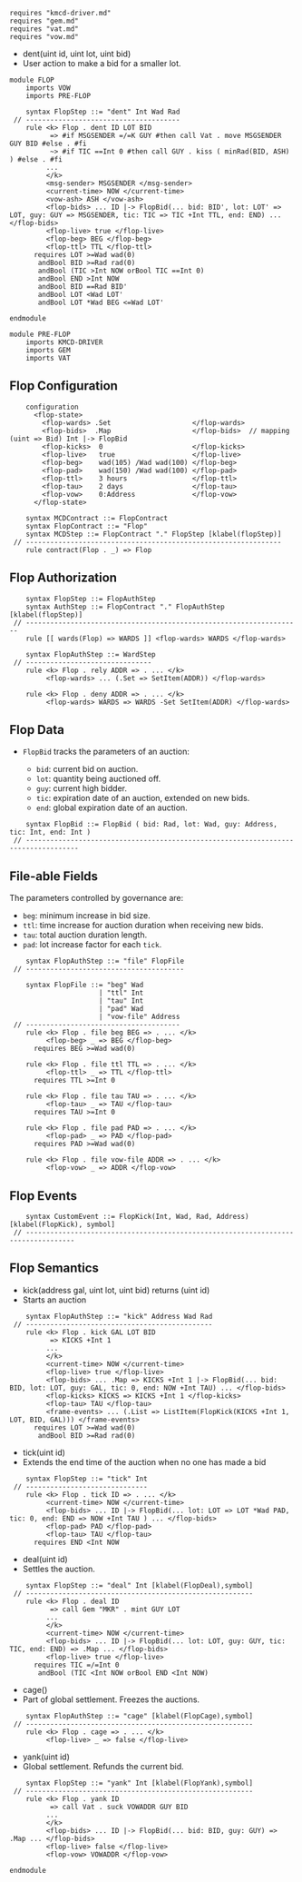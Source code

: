 ```k
requires "kmcd-driver.md"
requires "gem.md"
requires "vat.md"
requires "vow.md"
```

- dent(uint id, uint lot, uint bid)
- User action to make a bid for a smaller lot.

```k
module FLOP
    imports VOW
    imports PRE-FLOP

    syntax FlopStep ::= "dent" Int Wad Rad
 // --------------------------------------
    rule <k> Flop . dent ID LOT BID
          => #if MSGSENDER =/=K GUY #then call Vat . move MSGSENDER GUY BID #else . #fi
          ~> #if TIC ==Int 0 #then call GUY . kiss ( minRad(BID, ASH) ) #else . #fi
         ...
         </k>
         <msg-sender> MSGSENDER </msg-sender>
         <current-time> NOW </current-time>
         <vow-ash> ASH </vow-ash>
         <flop-bids> ... ID |-> FlopBid(... bid: BID', lot: LOT' => LOT, guy: GUY => MSGSENDER, tic: TIC => TIC +Int TTL, end: END) ... </flop-bids>
         <flop-live> true </flop-live>
         <flop-beg> BEG </flop-beg>
         <flop-ttl> TTL </flop-ttl>
      requires LOT >=Wad wad(0)
       andBool BID >=Rad rad(0)
       andBool (TIC >Int NOW orBool TIC ==Int 0)
       andBool END >Int NOW
       andBool BID ==Rad BID'
       andBool LOT <Wad LOT'
       andBool LOT *Wad BEG <=Wad LOT'
```

```k
endmodule
```

```k
module PRE-FLOP
    imports KMCD-DRIVER
    imports GEM
    imports VAT
```

Flop Configuration
------------------

```k
    configuration
      <flop-state>
        <flop-wards> .Set                    </flop-wards>
        <flop-bids>  .Map                    </flop-bids>  // mapping (uint => Bid) Int |-> FlopBid
        <flop-kicks>  0                      </flop-kicks>
        <flop-live>   true                   </flop-live>
        <flop-beg>    wad(105) /Wad wad(100) </flop-beg>
        <flop-pad>    wad(150) /Wad wad(100) </flop-pad>
        <flop-ttl>    3 hours                </flop-ttl>
        <flop-tau>    2 days                 </flop-tau>
        <flop-vow>    0:Address              </flop-vow>
      </flop-state>
```

```k
    syntax MCDContract ::= FlopContract
    syntax FlopContract ::= "Flop"
    syntax MCDStep ::= FlopContract "." FlopStep [klabel(flopStep)]
 // ---------------------------------------------------------------
    rule contract(Flop . _) => Flop
```

Flop Authorization
------------------

```k
    syntax FlopStep ::= FlopAuthStep
    syntax AuthStep ::= FlopContract "." FlopAuthStep [klabel(flopStep)]
 // --------------------------------------------------------------------
    rule [[ wards(Flop) => WARDS ]] <flop-wards> WARDS </flop-wards>

    syntax FlopAuthStep ::= WardStep
 // -------------------------------
    rule <k> Flop . rely ADDR => . ... </k>
         <flop-wards> ... (.Set => SetItem(ADDR)) </flop-wards>

    rule <k> Flop . deny ADDR => . ... </k>
         <flop-wards> WARDS => WARDS -Set SetItem(ADDR) </flop-wards>
```

Flop Data
---------

-   `FlopBid` tracks the parameters of an auction:

    -   `bid`: current bid on auction.
    -   `lot`: quantity being auctioned off.
    -   `guy`: current high bidder.
    -   `tic`: expiration date of an auction, extended on new bids.
    -   `end`: global expiration date of an auction.

```k
    syntax FlopBid ::= FlopBid ( bid: Rad, lot: Wad, guy: Address, tic: Int, end: Int )
 // -----------------------------------------------------------------------------------
```

File-able Fields
----------------

The parameters controlled by governance are:

-   `beg`: minimum increase in bid size.
-   `ttl`: time increase for auction duration when receiving new bids.
-   `tau`: total auction duration length.
-   `pad`: lot increase factor for each `tick`.

```k
    syntax FlopAuthStep ::= "file" FlopFile
 // ---------------------------------------

    syntax FlopFile ::= "beg" Wad
                      | "ttl" Int
                      | "tau" Int
                      | "pad" Wad
                      | "vow-file" Address
 // --------------------------------------
    rule <k> Flop . file beg BEG => . ... </k>
         <flop-beg> _ => BEG </flop-beg>
      requires BEG >=Wad wad(0)

    rule <k> Flop . file ttl TTL => . ... </k>
         <flop-ttl> _ => TTL </flop-ttl>
      requires TTL >=Int 0

    rule <k> Flop . file tau TAU => . ... </k>
         <flop-tau> _ => TAU </flop-tau>
      requires TAU >=Int 0

    rule <k> Flop . file pad PAD => . ... </k>
         <flop-pad> _ => PAD </flop-pad>
      requires PAD >=Wad wad(0)

    rule <k> Flop . file vow-file ADDR => . ... </k>
         <flop-vow> _ => ADDR </flop-vow>
```

Flop Events
-----------

```k
    syntax CustomEvent ::= FlopKick(Int, Wad, Rad, Address) [klabel(FlopKick), symbol]
 // ----------------------------------------------------------------------------------
```

Flop Semantics
--------------

- kick(address gal, uint lot, uint bid) returns (uint id)
- Starts an auction

```k
    syntax FlopAuthStep ::= "kick" Address Wad Rad
 // ----------------------------------------------
    rule <k> Flop . kick GAL LOT BID
          => KICKS +Int 1
         ...
         </k>
         <current-time> NOW </current-time>
         <flop-live> true </flop-live>
         <flop-bids> ... .Map => KICKS +Int 1 |-> FlopBid(... bid: BID, lot: LOT, guy: GAL, tic: 0, end: NOW +Int TAU) ... </flop-bids>
         <flop-kicks> KICKS => KICKS +Int 1 </flop-kicks>
         <flop-tau> TAU </flop-tau>
         <frame-events> ... (.List => ListItem(FlopKick(KICKS +Int 1, LOT, BID, GAL))) </frame-events>
      requires LOT >=Wad wad(0)
       andBool BID >=Rad rad(0)
```

- tick(uint id)
- Extends the end time of the auction when no one has made a bid

```k
    syntax FlopStep ::= "tick" Int
 // ------------------------------
    rule <k> Flop . tick ID => . ... </k>
         <current-time> NOW </current-time>
         <flop-bids> ... ID |-> FlopBid(... lot: LOT => LOT *Wad PAD, tic: 0, end: END => NOW +Int TAU ) ... </flop-bids>
         <flop-pad> PAD </flop-pad>
         <flop-tau> TAU </flop-tau>
      requires END <Int NOW
```

- deal(uint id)
- Settles the auction.

```k
    syntax FlopStep ::= "deal" Int [klabel(FlopDeal),symbol]
 // --------------------------------------------------------
    rule <k> Flop . deal ID
          => call Gem "MKR" . mint GUY LOT
         ...
         </k>
         <current-time> NOW </current-time>
         <flop-bids> ... ID |-> FlopBid(... lot: LOT, guy: GUY, tic: TIC, end: END) => .Map ... </flop-bids>
         <flop-live> true </flop-live>
      requires TIC =/=Int 0
       andBool (TIC <Int NOW orBool END <Int NOW)
```

- cage()
- Part of global settlement. Freezes the auctions.

```k
    syntax FlopAuthStep ::= "cage" [klabel(FlopCage),symbol]
 // --------------------------------------------------------
    rule <k> Flop . cage => . ... </k>
         <flop-live> _ => false </flop-live>
```

- yank(uint id)
- Global settlement. Refunds the current bid.

```k
    syntax FlopStep ::= "yank" Int [klabel(FlopYank),symbol]
 // --------------------------------------------------------
    rule <k> Flop . yank ID
          => call Vat . suck VOWADDR GUY BID
         ...
         </k>
         <flop-bids> ... ID |-> FlopBid(... bid: BID, guy: GUY) => .Map ... </flop-bids>
         <flop-live> false </flop-live>
         <flop-vow> VOWADDR </flop-vow>
```

```k
endmodule
```
